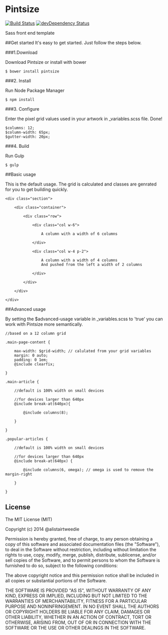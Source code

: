 # Pintsize

[![Build Status](https://travis-ci.org/alistairtweedie/pintsize.svg?branch=master)](https://travis-ci.org/alistairtweedie/sqone)
[![devDependency Status](https://david-dm.org/alistairtweedie/pintsize/dev-status.svg)](https://david-dm.org/alistairtweedie/pintsize#info=devDependencies)


Sass front end template


##Get started
It's easy to get started. Just follow the steps below.


###1.Download

Download Pintsize or install with bower

	$ bower install pintsize


###2. Install

Run Node Package Manager

	$ npm install


###3. Configure

Enter the pixel grid values used in your artwork in _variables.scss file. Done!

	$columns: 12;
    $column-width: 65px;
    $gutter-width: 20px;


###4. Build

Run Gulp

	$ gulp


##Basic usage

This is the default usage. The grid is calculated and classes are genrated for you to get building quickly.

	<div class="section">
 
        <div class="container">
 
            <div class="row">
                
                <div class="col w-6">
                    
                    A column with a width of 6 columns
 
                </div>
 
                <div class="col w-4 p-2">
                    
                    A column with a width of 4 columns
                    And pushed from the left a width of 2 columns
 
                </div>
 
            </div>
            
        </div>

	</div>


##Advanced usage

By setting the $advanced-usage variable in _variables.scss to 'true' you can work with Pintsize more semantically.

	//based on a 12 column grid
 
	.main-page-content {
	    
	    max-width: $grid-width; // calulated from your grid variables
	    margin: 0 auto;
	    padding: 0 1em;
	    @include clearfix;
	    
	}
	 
	.main-article {
	    
	    //default is 100% width on small devices
	    
	    //for devices larger than 640px
	    @include break-at(640px){
	        
	        @include columns(8);
	        
	    }
	    
	}
	 
	.popular-articles {
	    
	    //default is 100% width on small devices
	    
	    //for devices larger than 640px
	    @include break-at(640px) {
	        
	        @include columns(6, omega); // omega is used to remove the margin-right
	        
	    }
	    
	}	

	    	

 
## License

The MIT License (MIT)

Copyright (c) 2014 @alistairtweedie

Permission is hereby granted, free of charge, to any person obtaining a copy of this software and associated documentation files (the "Software"), to deal in the Software without restriction, including without limitation the rights to use, copy, modify, merge, publish, distribute, sublicense, and/or sell copies of the Software, and to permit persons to whom the Software is furnished to do so, subject to the following conditions:

The above copyright notice and this permission notice shall be included in all copies or substantial portions of the Software.

THE SOFTWARE IS PROVIDED "AS IS", WITHOUT WARRANTY OF ANY KIND, EXPRESS OR IMPLIED, INCLUDING BUT NOT LIMITED TO THE WARRANTIES OF MERCHANTABILITY, FITNESS FOR A PARTICULAR PURPOSE AND NONINFRINGEMENT. IN NO EVENT SHALL THE AUTHORS OR COPYRIGHT HOLDERS BE LIABLE FOR ANY CLAIM, DAMAGES OR OTHER LIABILITY, WHETHER IN AN ACTION OF CONTRACT, TORT OR OTHERWISE, ARISING FROM, OUT OF OR IN CONNECTION WITH THE SOFTWARE OR THE USE OR OTHER DEALINGS IN THE SOFTWARE.
